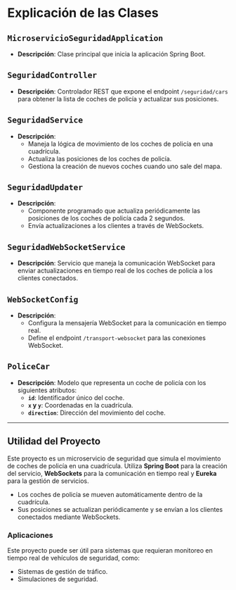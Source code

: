 # Explicación de las Clases

## `MicroservicioSeguridadApplication`
- **Descripción**: Clase principal que inicia la aplicación Spring Boot.

## `SeguridadController`
- **Descripción**: Controlador REST que expone el endpoint `/seguridad/cars` para obtener la lista de coches de policía y actualizar sus posiciones.

## `SeguridadService`
- **Descripción**: 
  - Maneja la lógica de movimiento de los coches de policía en una cuadrícula.
  - Actualiza las posiciones de los coches de policía.
  - Gestiona la creación de nuevos coches cuando uno sale del mapa.

## `SeguridadUpdater`
- **Descripción**: 
  - Componente programado que actualiza periódicamente las posiciones de los coches de policía cada 2 segundos.
  - Envía actualizaciones a los clientes a través de WebSockets.

## `SeguridadWebSocketService`
- **Descripción**: Servicio que maneja la comunicación WebSocket para enviar actualizaciones en tiempo real de los coches de policía a los clientes conectados.

## `WebSocketConfig`
- **Descripción**: 
  - Configura la mensajería WebSocket para la comunicación en tiempo real.
  - Define el endpoint `/transport-websocket` para las conexiones WebSocket.

## `PoliceCar`
- **Descripción**: Modelo que representa un coche de policía con los siguientes atributos:
  - **`id`**: Identificador único del coche.
  - **`x` y `y`**: Coordenadas en la cuadrícula.
  - **`direction`**: Dirección del movimiento del coche.

---

## Utilidad del Proyecto
Este proyecto es un microservicio de seguridad que simula el movimiento de coches de policía en una cuadrícula. Utiliza **Spring Boot** para la creación del servicio, **WebSockets** para la comunicación en tiempo real y **Eureka** para la gestión de servicios.

- Los coches de policía se mueven automáticamente dentro de la cuadrícula.
- Sus posiciones se actualizan periódicamente y se envían a los clientes conectados mediante WebSockets.

### Aplicaciones
Este proyecto puede ser útil para sistemas que requieran monitoreo en tiempo real de vehículos de seguridad, como:
- Sistemas de gestión de tráfico.
- Simulaciones de seguridad.
